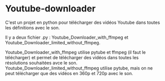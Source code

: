 # Youtube-downloader
C'est un projet en python pour télécharger des vidéos Youtube dans toutes les définitions avec le son.

Il y a deux fichier .py : Youtube_Downloader_with_ffmpeg et Youtube_Downloader_limited_without_ffmpeg.

Youtube_Downloader_with_ffmpeg utilise pytube et ffmpeg (il faut le télécharger) et permet de télécharger des vidéos dans toutes les résolutions souhaitées avce le son.
Youtube_Downloader_limited_without_ffmpeg utilise pytube, mais on ne peut télécharger que des vidéos en 360p et 720p avec le son.

